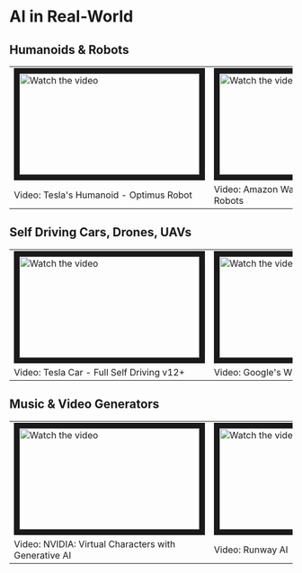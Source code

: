 # AI in Real-World

## Humanoids & Robots
<table>
  <tr>
    <td>
      <a href="http://www.youtube.com/watch?feature=player_embedded&v=cpraXaw7dyc" target="_blank"><img src="http://img.youtube.com/vi/cpraXaw7dyc/mqdefault.jpg" alt="Watch the video" width="320" height="180" border="10" /></a>
    </td>
    <td>
      <a href="http://www.youtube.com/watch?feature=player_embedded&v=Ox05Bks2Q3s" target="_blank"><img src="http://img.youtube.com/vi/Ox05Bks2Q3s/mqdefault.jpg" alt="Watch the video" width="320" height="180" border="10" /></a>
    </td>
    <td>
      <a href="http://www.youtube.com/watch?feature=player_embedded&v=CyjYIgnsIeY" target="_blank"><img src="http://img.youtube.com/vi/CyjYIgnsIeY/mqdefault.jpg" alt="Watch the video" width="320" height="180" border="10" /></a>
    </td>
  </tr>
    <tr>
      <td>Video: Tesla's Humanoid - Optimus Robot</td>
      <td>Video: Amazon Warehouse Order Picking Robots</td>
      <td>Video: Boston Dynamics Spot</td>
  </tr>
</table>

## Self Driving Cars, Drones, UAVs
<table>
  <tr>
    <td>
      <a href="http://www.youtube.com/watch?feature=player_embedded&v=6x-Xb_uT7ts" target="_blank"><img src="http://img.youtube.com/vi/6x-Xb_uT7ts/mqdefault.jpg" alt="Watch the video" width="320" height="180" border="10" /></a>
    </td>
    <td>
      <a href="http://www.youtube.com/watch?feature=player_embedded&v=d51c9CpSNqw" target="_blank"><img src="http://img.youtube.com/vi/d51c9CpSNqw/mqdefault.jpg" alt="Watch the video" width="320" height="180" border="10" /></a>
    </td>
    <td>
      <a href="http://www.youtube.com/watch?feature=player_embedded&v=ZwJDhX9g3KY" target="_blank"><img src="http://img.youtube.com/vi/ZwJDhX9g3KY/mqdefault.jpg" alt="Watch the video" width="320" height="180" border="10" /></a>
    </td>
  </tr>
    <tr>
      <td>Video: Tesla Car - Full Self Driving v12+</td>
      <td>Video: Google's Wing - Drone Delivery</td>
      <td>Video: Starship Robots</td>
  </tr>
</table>

## Music & Video Generators
<table>
  <tr>
    <td>
      <a href="http://www.youtube.com/watch?feature=player_embedded&v=5R8xZb6J3r0" target="_blank"><img src="http://img.youtube.com/vi/5R8xZb6J3r0/mqdefault.jpg" alt="Watch the video" width="320" height="180" border="10" /></a>
    </td>
    <td>
      <a href="http://www.youtube.com/watch?feature=player_embedded&v=LsSp6maH8B0" target="_blank"><img src="http://img.youtube.com/vi/LsSp6maH8B0/mqdefault.jpg" alt="Watch the video" width="320" height="180" border="10" /></a>
    </td>
    <td>
      <a href="http://www.youtube.com/watch?feature=player_embedded&v=Ti_XJhn0cNY" target="_blank"><img src="http://img.youtube.com/vi/Ti_XJhn0cNY/mqdefault.jpg" alt="Watch the video" width="320" height="180" border="10" /></a>
    </td>
  </tr>
    <tr>
      <td>Video: NVIDIA: Virtual Characters with Generative AI</td>
      <td>Video: Runway AI</td>
      <td>Video: Eleven Labs AI - Voice Cloning</td>
  </tr>
</table>
